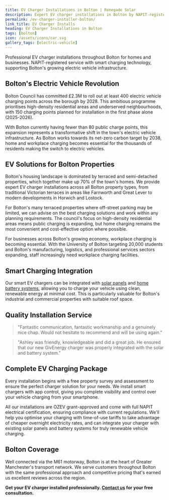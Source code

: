 ```yaml
---
title: EV Charger Installations in Bolton | Renegade Solar
description: Expert EV charger installations in Bolton by NAPIT-registered electrician. Professional service for homes and businesses as Bolton expands its charging infrastructure.
permalink: /ev-charger-installer-bolton/
link_title: EV Charger Installs
heading: EV Charger Installations in Bolton
tags: [bolton]
icon: /assets/icons/car.svg
gallery_tags: [electric-vehicle]
---
```


Professional EV charger installations throughout Bolton for homes and businesses. NAPIT-registered service with smart charging technology, supporting Bolton's growing electric vehicle infrastructure.

## Bolton's Electric Vehicle Revolution

Bolton Council has committed £2.3M to roll out at least 400 electric vehicle charging points across the borough by 2028. This ambitious programme prioritises high-density residential areas and underserved neighbourhoods, with 150 charging points planned for installation in the first phase alone (2025-2026).

With Bolton currently having fewer than 80 public charge points, this expansion represents a transformative shift in the town's electric vehicle infrastructure. As Bolton works towards its net-zero carbon target by 2038, home and workplace charging becomes essential for the thousands of residents making the switch to electric vehicles.

## EV Solutions for Bolton Properties

Bolton's housing landscape is dominated by terraced and semi-detached properties, which together make up 70% of the town's homes. We provide expert EV charger installations across all Bolton property types, from traditional Victorian terraces in areas like Farnworth and Great Lever to modern developments in Horwich and Lostock.

For Bolton's many terraced properties where off-street parking may be limited, we can advise on the best charging solutions and work within any planning requirements. The council's focus on high-density residential areas means public charging is expanding, but home charging remains the most convenient and cost-effective option where possible.

For businesses across Bolton's growing economy, workplace charging is becoming essential. With the University of Bolton targeting 20,000 students and Bolton's manufacturing, logistics, and professional services sectors expanding, staff increasingly need workplace charging facilities.

## Smart Charging Integration

Our smart EV chargers can be integrated with [solar panels](/services/solar-and-battery-installations/) and [home battery systems](/services/home-battery-installations/), allowing you to charge your vehicle using clean, renewable energy at minimal cost. This is particularly valuable for Bolton's industrial and commercial properties with suitable roof space.

## Quality Installation Service

> "Fantastic communication, fantastic workmanship and a genuinely nice chap. Would not hesitate to recommend and will be using again."

> "Ashley was friendly, knowledgeable and did a great job. He ensured that our new GivEnergy charger was properly integrated with the solar and battery system."

## Complete EV Charging Package

Every installation begins with a free property survey and assessment to ensure the perfect charger solution for your needs. We install smart chargers with app control, giving you complete visibility and control over your vehicle charging from your smartphone.

All our installations are OZEV grant-approved and come with full NAPIT electrical certification, ensuring compliance with current regulations. We'll help you optimise your charging with time-of-use tariffs to take advantage of cheaper overnight electricity rates, and can integrate your charger with existing solar panels and battery systems for truly renewable vehicle charging.

## Bolton Coverage

Well connected via the M61 motorway, Bolton is at the heart of Greater Manchester's transport network. We serve customers throughout Bolton with the same professional approach and competitive pricing that's earned us excellent reviews across the region.

**Get your EV charger installed professionally. [Contact us](/contact/) for your free consultation.**

